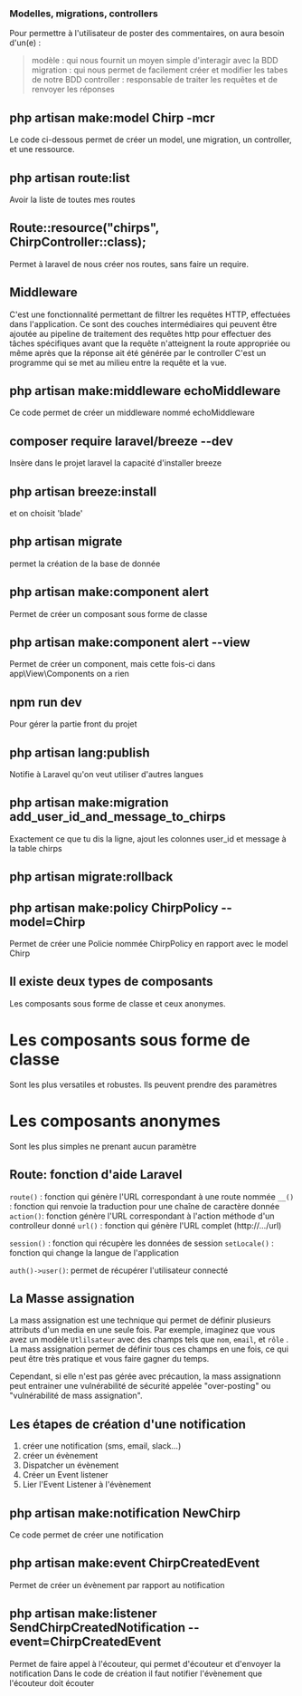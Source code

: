 ### Modelles, migrations, controllers

Pour permettre à l'utilisateur de poster des commentaires, on aura besoin d'un(e) :

>modèle : qui nous fournit un moyen simple d'interagir avec la BDD
>migration : qui nous permet de facilement créer et modifier les tabes de notre BDD
>controller : responsable de traiter les requêtes et de renvoyer les réponses


##  php artisan make:model Chirp -mcr
Le code ci-dessous permet de créer un model, une migration, un controller, et une ressource.

## php artisan route:list
Avoir la liste de toutes mes routes

## Route::resource("chirps", ChirpController::class);
Permet à laravel de nous créer nos routes, sans faire un require.

## Middleware
C'est une fonctionnalité permettant de filtrer les requêtes HTTP, effectuées dans l'application. 
Ce sont des couches intermédiaires qui peuvent être ajoutée au pipeline de traitement des requêtes 
http pour effectuer des tâches spécifiques avant que la requête n'atteignent la route appropriée
ou même après que la réponse ait été générée par le controller
C'est un programme qui se met au milieu entre la requête et la vue. 

## php artisan make:middleware echoMiddleware
Ce code permet de créer un middleware nommé echoMiddleware

## composer require laravel/breeze --dev
Insère dans le projet laravel la capacité d'installer breeze

## php artisan breeze:install
et on choisit 'blade'

## php artisan migrate
permet la création de la base de donnée

## php artisan make:component alert 
Permet de créer un composant sous forme de classe

## php artisan make:component alert --view
Permet de créer un component, mais cette fois-ci dans app\View\Components on a rien

## npm run dev
Pour gérer la partie front du projet

## php artisan lang:publish
Notifie à Laravel qu'on veut utiliser d'autres langues

## php artisan make:migration add_user_id_and_message_to_chirps
Exactement ce que tu dis la ligne, ajout les colonnes user_id et message à la table chirps

## php artisan migrate:rollback

## php artisan make:policy ChirpPolicy --model=Chirp

Permet de créer une Policie nommée ChirpPolicy en rapport  avec le model Chirp

## Il existe deux types de composants
Les composants sous forme de classe et ceux anonymes.
 # Les composants sous forme de classe 
 Sont les plus versatiles et robustes. Ils peuvent prendre des paramètres
 # Les composants anonymes 
 Sont les plus simples ne prenant aucun paramètre

 ## Route: fonction d'aide Laravel
 `route()` : fonction qui génère l'URL correspondant à une route nommée
 `__()` : fonction qui renvoie la traduction pour une chaîne de caractère donnée
 `action()`: fonction génère l'URL correspondant à l'action méthode d'un controlleur donné
 `url()` : fonction qui génère l'URL complet (http://.../url)

 `session()` : fonction qui récupère les données de session 
 `setLocale()` : fonction qui change la langue de l'application

 `auth()->user()`: permet de récupérer l'utilisateur connecté

 ## La Masse assignation
 La mass assignation est une technique qui permet de définir plusieurs attributs d'un media en une seule fois. 
 Par exemple, imaginez que vous avez un modèle  `Utlilsateur` avec des champs tels que `nom`, `email`, et `rôle` . 
 La mass assignation permet de définir tous ces champs en une fois, ce qui peut être très pratique et vous faire 
 gagner du temps.

 Cependant, si elle n'est pas gérée avec précaution, la mass assignationn peut entrainer  une vulnérabilité de 
 sécurité appelée "over-posting" ou "vulnérabilité de mass assignation".


## Les étapes de création d'une notification
1. créer une notification (sms, email, slack...)
2. créer un évènement
3. Dispatcher un évènement
4. Créer un Event listener
5. Lier l'Event Listener à l'évènement

## php artisan make:notification NewChirp 
Ce code permet de créer une notification

## php artisan make:event ChirpCreatedEvent
Permet de créer un évènement par rapport au notification

## php artisan make:listener SendChirpCreatedNotification --event=ChirpCreatedEvent
Permet de faire appel à l'écouteur, qui permet d'écouteur et d'envoyer la notification
Dans le code de création il faut notifier l'évènement que l'écouteur doit écouter